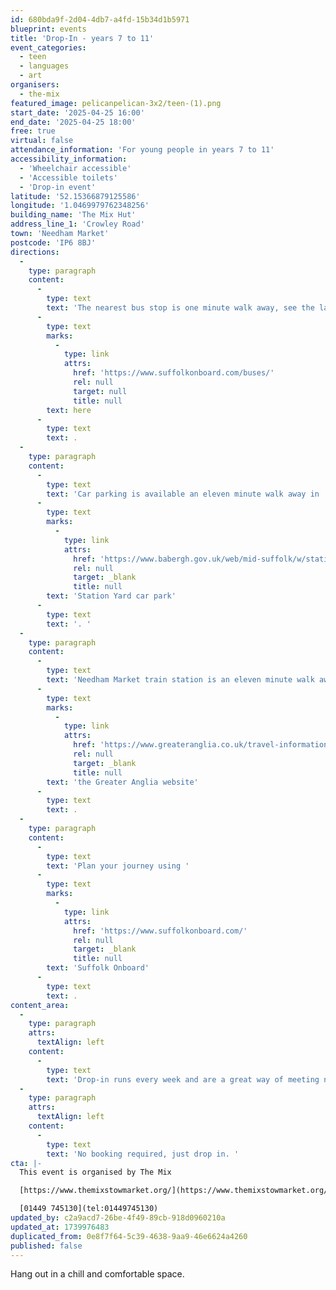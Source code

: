 ```yaml
---
id: 680bda9f-2d04-4db7-a4fd-15b34d1b5971
blueprint: events
title: 'Drop-In - years 7 to 11'
event_categories:
  - teen
  - languages
  - art
organisers:
  - the-mix
featured_image: pelicanpelican-3x2/teen-(1).png
start_date: '2025-04-25 16:00'
end_date: '2025-04-25 18:00'
free: true
virtual: false
attendance_information: 'For young people in years 7 to 11'
accessibility_information:
  - 'Wheelchair accessible'
  - 'Accessible toilets'
  - 'Drop-in event'
latitude: '52.15366879125586'
longitude: '1.0469979762348256'
building_name: 'The Mix Hut'
address_line_1: 'Crowley Road'
town: 'Needham Market'
postcode: 'IP6 8BJ'
directions:
  -
    type: paragraph
    content:
      -
        type: text
        text: 'The nearest bus stop is one minute walk away, see the latest bus timetables '
      -
        type: text
        marks:
          -
            type: link
            attrs:
              href: 'https://www.suffolkonboard.com/buses/'
              rel: null
              target: null
              title: null
        text: here
      -
        type: text
        text: .
  -
    type: paragraph
    content:
      -
        type: text
        text: 'Car parking is available an eleven minute walk away in '
      -
        type: text
        marks:
          -
            type: link
            attrs:
              href: 'https://www.babergh.gov.uk/web/mid-suffolk/w/station-yard-car-park'
              rel: null
              target: _blank
              title: null
        text: 'Station Yard car park'
      -
        type: text
        text: '. '
  -
    type: paragraph
    content:
      -
        type: text
        text: 'Needham Market train station is an eleven minute walk away. You can find up to date train times on '
      -
        type: text
        marks:
          -
            type: link
            attrs:
              href: 'https://www.greateranglia.co.uk/travel-information/station-information/nmt'
              rel: null
              target: _blank
              title: null
        text: 'the Greater Anglia website'
      -
        type: text
        text: .
  -
    type: paragraph
    content:
      -
        type: text
        text: 'Plan your journey using '
      -
        type: text
        marks:
          -
            type: link
            attrs:
              href: 'https://www.suffolkonboard.com/'
              rel: null
              target: _blank
              title: null
        text: 'Suffolk Onboard'
      -
        type: text
        text: .
content_area:
  -
    type: paragraph
    attrs:
      textAlign: left
    content:
      -
        type: text
        text: 'Drop-in runs every week and are a great way of meeting new friends and finding new passions.'
  -
    type: paragraph
    attrs:
      textAlign: left
    content:
      -
        type: text
        text: 'No booking required, just drop in. '
cta: |-
  This event is organised by The Mix

  [https://www.themixstowmarket.org/](https://www.themixstowmarket.org/) 

  [01449 745130](tel:01449745130)
updated_by: c2a9acd7-26be-4f49-89cb-918d0960210a
updated_at: 1739976483
duplicated_from: 0e8f7f64-5c39-4638-9aa9-46e6624a4260
published: false
---
```

Hang out in a chill and comfortable space.